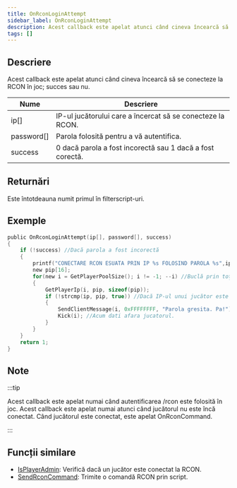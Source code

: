 ```yaml
---
title: OnRconLoginAttempt
sidebar_label: OnRconLoginAttempt
description: Acest callback este apelat atunci când cineva încearcă să se conecteze la RCON în joc; succes sau nu.
tags: []
---
```


## Descriere

Acest callback este apelat atunci când cineva încearcă să se conecteze la RCON în joc; succes sau nu.

| Nume       | Descriere                                                  |
| ---------- | ---------------------------------------------------------- |
| ip[]       | IP-ul jucătorului care a încercat să se conecteze la RCON. |
| password[] | Parola folosită pentru a vă autentifica.                   |
| success    | 0 dacă parola a fost incorectă sau 1 dacă a fost corectă.  |

## Returnări

Este întotdeauna numit primul în filterscript-uri.

## Exemple

```c
public OnRconLoginAttempt(ip[], password[], success)
{
    if (!success) //Dacă parola a fost incorectă
    {
        printf("CONECTARE RCON ESUATA PRIN IP %s FOLOSIND PAROLA %s",ip, password);
        new pip[16];
        for(new i = GetPlayerPoolSize(); i != -1; --i) //Buclă prin toți jucătorii
        {
            GetPlayerIp(i, pip, sizeof(pip));
            if (!strcmp(ip, pip, true)) //Dacă IP-ul unui jucător este IP-ul care a eșuat autentificarea
            {
                SendClientMessage(i, 0xFFFFFFFF, "Parola gresita. Pa!"); //Trimite un mesaj
                Kick(i); //Acum dati afara jucatorul.
            }
        }
    }
    return 1;
}
```

## Note

:::tip

Acest callback este apelat numai când autentificarea /rcon este folosită în joc. Acest callback este apelat numai atunci când jucătorul nu este încă conectat. Când jucătorul este conectat, este apelat OnRconCommand.

:::

## Funcții similare

- [IsPlayerAdmin](../functions/IsPlayerAdmin): Verifică dacă un jucător este conectat la RCON.
- [SendRconCommand](../functions/SendRconCommand): Trimite o comandă RCON prin script.